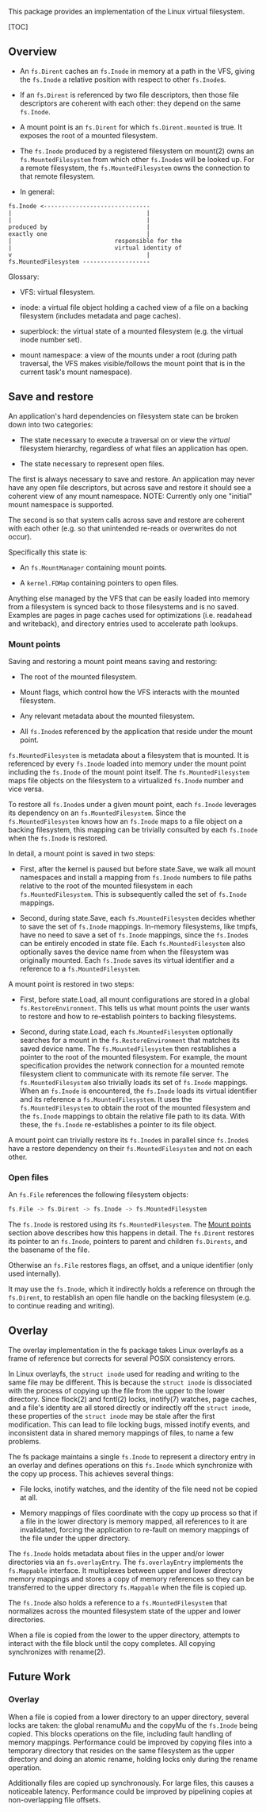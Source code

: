 This package provides an implementation of the Linux virtual filesystem.

[TOC]

## Overview

-   An `fs.Dirent` caches an `fs.Inode` in memory at a path in the VFS, giving
    the `fs.Inode` a relative position with respect to other `fs.Inode`s.

-   If an `fs.Dirent` is referenced by two file descriptors, then those file
    descriptors are coherent with each other: they depend on the same
    `fs.Inode`.

-   A mount point is an `fs.Dirent` for which `fs.Dirent.mounted` is true. It
    exposes the root of a mounted filesystem.

-   The `fs.Inode` produced by a registered filesystem on mount(2) owns an
    `fs.MountedFilesystem` from which other `fs.Inode`s will be looked up. For a
    remote filesystem, the `fs.MountedFilesystem` owns the connection to that
    remote filesystem.

-   In general:

```
fs.Inode <------------------------------
|                                      |
|                                      |
produced by                            |
exactly one                            |
|                             responsible for the
|                             virtual identity of
v                                      |
fs.MountedFilesystem -------------------
```

Glossary:

-   VFS: virtual filesystem.

-   inode: a virtual file object holding a cached view of a file on a backing
    filesystem (includes metadata and page caches).

-   superblock: the virtual state of a mounted filesystem (e.g. the virtual
    inode number set).

-   mount namespace: a view of the mounts under a root (during path traversal,
    the VFS makes visible/follows the mount point that is in the current task's
    mount namespace).

## Save and restore

An application's hard dependencies on filesystem state can be broken down into
two categories:

-   The state necessary to execute a traversal on or view the *virtual*
    filesystem hierarchy, regardless of what files an application has open.

-   The state necessary to represent open files.

The first is always necessary to save and restore. An application may never have
any open file descriptors, but across save and restore it should see a coherent
view of any mount namespace. NOTE: Currently only one "initial"
mount namespace is supported.

The second is so that system calls across save and restore are coherent with
each other (e.g. so that unintended re-reads or overwrites do not occur).

Specifically this state is:

-   An `fs.MountManager` containing mount points.

-   A `kernel.FDMap` containing pointers to open files.

Anything else managed by the VFS that can be easily loaded into memory from a
filesystem is synced back to those filesystems and is no saved. Examples are
pages in page caches used for optimizations (i.e. readahead and writeback), and
directory entries used to accelerate path lookups.

### Mount points

Saving and restoring a mount point means saving and restoring:

-   The root of the mounted filesystem.

-   Mount flags, which control how the VFS interacts with the mounted
    filesystem.

-   Any relevant metadata about the mounted filesystem.

-   All `fs.Inode`s referenced by the application that reside under the mount
    point.

`fs.MountedFilesystem` is metadata about a filesystem that is mounted. It is
referenced by every `fs.Inode` loaded into memory under the mount point
including the `fs.Inode` of the mount point itself. The `fs.MountedFilesystem`
maps file objects on the filesystem to a virtualized `fs.Inode` number and vice
versa.

To restore all `fs.Inode`s under a given mount point, each `fs.Inode` leverages
its dependency on an `fs.MountedFilesystem`. Since the `fs.MountedFilesystem`
knows how an `fs.Inode` maps to a file object on a backing filesystem, this
mapping can be trivially consulted by each `fs.Inode` when the `fs.Inode` is
restored.

In detail, a mount point is saved in two steps:

-   First, after the kernel is paused but before state.Save, we walk all mount
    namespaces and install a mapping from `fs.Inode` numbers to file paths
    relative to the root of the mounted filesystem in each
    `fs.MountedFilesystem`. This is subsequently called the set of `fs.Inode`
    mappings.

-   Second, during state.Save, each `fs.MountedFilesystem` decides whether to
    save the set of `fs.Inode` mappings. In-memory filesystems, like tmpfs, have
    no need to save a set of `fs.Inode` mappings, since the `fs.Inode`s can be
    entirely encoded in state file. Each `fs.MountedFilesystem` also optionally
    saves the device name from when the filesystem was originally mounted. Each
    `fs.Inode` saves its virtual identifier and a reference to a
    `fs.MountedFilesystem`.

A mount point is restored in two steps:

-   First, before state.Load, all mount configurations are stored in a global
    `fs.RestoreEnvironment`. This tells us what mount points the user wants to
    restore and how to re-establish pointers to backing filesystems.

-   Second, during state.Load, each `fs.MountedFilesystem` optionally searches
    for a mount in the `fs.RestoreEnvironment` that matches its saved device
    name. The `fs.MountedFilesystem` then restablishes a pointer to the root of
    the mounted filesystem. For example, the mount specification provides the
    network connection for a mounted remote filesystem client to communicate
    with its remote file server. The `fs.MountedFilesystem` also trivially loads
    its set of `fs.Inode` mappings. When an `fs.Inode` is encountered, the
    `fs.Inode` loads its virtual identifier and its reference a
    `fs.MountedFilesystem`. It uses the `fs.MountedFilesystem` to obtain the
    root of the mounted filesystem and the `fs.Inode` mappings to obtain the
    relative file path to its data. With these, the `fs.Inode` re-establishes a
    pointer to its file object.

A mount point can trivially restore its `fs.Inode`s in parallel since
`fs.Inode`s have a restore dependency on their `fs.MountedFilesystem` and not on
each other.

### Open files

An `fs.File` references the following filesystem objects:

```go
fs.File -> fs.Dirent -> fs.Inode -> fs.MountedFilesystem
```

The `fs.Inode` is restored using its `fs.MountedFilesystem`. The [Mount
points](#mount-points) section above describes how this happens in detail. The
`fs.Dirent` restores its pointer to an `fs.Inode`, pointers to parent and
children `fs.Dirents`, and the basename of the file.

Otherwise an `fs.File` restores flags, an offset, and a unique identifier (only
used internally).

It may use the `fs.Inode`, which it indirectly holds a reference on through the
`fs.Dirent`, to restablish an open file handle on the backing filesystem (e.g.
to continue reading and writing).

## Overlay

The overlay implementation in the fs package takes Linux overlayfs as a frame of
reference but corrects for several POSIX consistency errors.

In Linux overlayfs, the `struct inode` used for reading and writing to the same
file may be different. This is because the `struct inode` is dissociated with
the process of copying up the file from the upper to the lower directory. Since
flock(2) and fcntl(2) locks, inotify(7) watches, page caches, and a file's
identity are all stored directly or indirectly off the `struct inode`, these
properties of the `struct inode` may be stale after the first modification. This
can lead to file locking bugs, missed inotify events, and inconsistent data in
shared memory mappings of files, to name a few problems.

The fs package maintains a single `fs.Inode` to represent a directory entry in
an overlay and defines operations on this `fs.Inode` which synchronize with the
copy up process. This achieves several things:

+   File locks, inotify watches, and the identity of the file need not be copied
    at all.

+   Memory mappings of files coordinate with the copy up process so that if a
    file in the lower directory is memory mapped, all references to it are
    invalidated, forcing the application to re-fault on memory mappings of the
    file under the upper directory.

The `fs.Inode` holds metadata about files in the upper and/or lower directories
via an `fs.overlayEntry`. The `fs.overlayEntry` implements the `fs.Mappable`
interface. It multiplexes between upper and lower directory memory mappings and
stores a copy of memory references so they can be transferred to the upper
directory `fs.Mappable` when the file is copied up.

The `fs.Inode` also holds a reference to a `fs.MountedFilesystem` that
normalizes across the mounted filesystem state of the upper and lower
directories.

When a file is copied from the lower to the upper directory, attempts to
interact with the file block until the copy completes. All copying synchronizes
with rename(2).

## Future Work

### Overlay

When a file is copied from a lower directory to an upper directory, several
locks are taken: the global renamuMu and the copyMu of the `fs.Inode` being
copied. This blocks operations on the file, including fault handling of memory
mappings. Performance could be improved by copying files into a temporary
directory that resides on the same filesystem as the upper directory and doing
an atomic rename, holding locks only during the rename operation.

Additionally files are copied up synchronously. For large files, this causes a
noticeable latency. Performance could be improved by pipelining copies at
non-overlapping file offsets.
